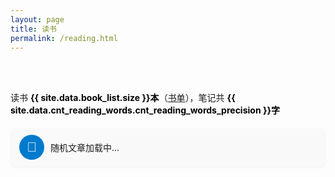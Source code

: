 ```yaml
---
layout: page
title: 读书
permalink: /reading.html
---
```


<div id="sidebar_type" class="reading"></div>
<br>
<object data="/trophy.svg" style="width: 100%;max-width: 550px;"></object>
<br>

<style>
.bold-black-text {
    font-weight: bold;
    color: #000;
}
</style>

读书 <span class="bold-black-text">{{ site.data.book_list.size }}本</span>（<a href="/BookList.html">书单</a>），笔记共 <span class="bold-black-text">{{ site.data.cnt_reading_words.cnt_reading_words_precision }}字</span>



<!-- ✅ 随机文章模块开始 -->
<style>
.random-container {
  display: flex;
  align-items: center;
  gap: 10px;
  background: #f9f9f9;
  padding: 10px 14px;
  border-radius: 8px;
  margin: 20px 0;
  box-shadow: 0 2px 4px rgba(0,0,0,0.05);
}

.random-btn {
  background-color: #007acc;
  color: white;
  border: none;
  border-radius: 50%;
  width: 40px;
  height: 40px;
  font-size: 1.5em;
  cursor: pointer;
  transition: transform 0.3s ease;
}

.random-btn:hover {
  background-color: #005fa3;
  transform: scale(1.1);
}

.random-btn.spin {
  animation: spin 0.6s linear;
}

@keyframes spin {
  0% { transform: rotate(0deg); }
  100% { transform: rotate(720deg); }
}

#randomResult a {
  color: #007acc;
  text-decoration: none;
  font-weight: 500;
}

#randomResult a:hover {
  text-decoration: underline;
}
</style>

<div class="random-container">
  <button class="random-btn" onclick="rollDiceAndRandom()">🎲</button>
  <div id="randomResult">随机文章加载中...</div>
</div>

<script>
function rollDiceAndRandom() {
  const btn = document.querySelector('.random-btn');
  btn.classList.add('spin');

  // 移除动画 class 以便下次点击可重新触发
  btn.addEventListener('animationend', () => {
    btn.classList.remove('spin');
  }, { once: true });

  // 触发 random
  window.dispatchEvent(new Event('sidebarDataLoaded'));
}

window.addEventListener('sidebarDataLoaded', function() {
  const type = window.guofei.sidebarType;
  const data = window.guofei.sidebarData;
  let posts = [];

  if (type === 'reading') {
    data.forEach(cat => {
      const [l1, l2List] = cat; // 解构一级类名和二级列表
      if (Array.isArray(l2List)) {
        posts = posts.concat(l2List);
      }
    });
  } else {
    data.forEach(cat => {
      const [tagName, postList] = cat; // 解构 tagName 和 posts 列表
      if (Array.isArray(postList)) {
        posts = posts.concat(postList);
      }
    });
  }

  if (posts.length === 0) {
    document.getElementById('randomResult').textContent = '未找到文章';
    return;
  }

  const post = posts[Math.floor(Math.random() * posts.length)];
  let title = '';
  let link = '';

  if (type === 'reading') {
    const [l3, cnt, h2List] = post; // 解构二级类名、计数、h2列表
    title = l3.replace('.md', '');
    link = '/reading/' + title + '.html';

    if (h2List && h2List.length > 0) {
      const randomH2 = h2List[Math.floor(Math.random() * h2List.length)];
      title += ' #' + randomH2;
      link += '#' + encodeURIComponent(randomH2);
    }
  } else {
    const [postTitle, url] = post; // 解构 title 和 url
    title = postTitle || '无标题';
    link = url || '#';
  }

  document.getElementById('randomResult').innerHTML = `<a href="${link}" target="_blank">${title}</a>`;
});
</script>


<!-- ✅ 随机文章模块结束 -->



<div id="all_books"></div>

<script>
window.addEventListener('sidebarDataLoaded', function() {
  const container = document.getElementById('all_books');
  const type = window.guofei.sidebarType;
  const data = window.guofei.sidebarData;
  container.innerHTML = '';

  data.forEach(item => {
      const [l1, l2List] = item; // 解构一级分类名和二级列表

      // 一级导航标题（板块）
      const h3 = document.createElement('h3');
      h3.textContent = l1;
      container.appendChild(h3);

      // 创建表格
      const table = document.createElement('table');
      table.innerHTML = `
        <thead>
          <tr>
            <th>板块</th>
            <th>条目</th>
          </tr>
        </thead>
      `;
      const tbody = document.createElement('tbody');

      // 遍历二级数据，每个子项对应一行
      l2List.forEach(subItem => {
        const [l3, cnt, h2List] = subItem; // 解构二级类名、字数、三级标题列表

        const tr = document.createElement('tr');

        // 第一列：文章链接及字数
        const td1 = document.createElement('td');
        const a1 = document.createElement('a');
        a1.href = `/reading/${l3}.html`;
        // 使用 innerHTML 来包含 sup 标签
        a1.innerHTML = `${l3}<sup class="wordcnt">${cnt}字</sup>`;
        td1.appendChild(a1);
        tr.appendChild(td1);

        // 第二列：h2标题列表，每个标题生成一个链接
        const td2 = document.createElement('td');
        // 将每个 h2 标题生成链接，使用 encodeURIComponent 编码参数
        const h2Links = (h2List || []).map(h2 => {
          return `<a href="/reading/${l3}.html#${encodeURIComponent(h2)}">${h2}</a>`;
        }).join('，');
        td2.innerHTML = h2Links;
        tr.appendChild(td2);

        tbody.appendChild(tr);
      });

      table.appendChild(tbody);
      container.appendChild(table);
    });
});


// fetch('/reading.json')
//   .then(response => response.json())
//   .then(data => {
//     const container = document.getElementById('all_books');

//     data.forEach(item => {
//       const [l1, l2List] = item; // 解构一级分类名和二级列表

//       // 一级导航标题（板块）
//       const h3 = document.createElement('h3');
//       h3.textContent = l1;
//       container.appendChild(h3);

//       // 创建表格
//       const table = document.createElement('table');
//       table.innerHTML = `
//         <thead>
//           <tr>
//             <th>板块</th>
//             <th>条目</th>
//           </tr>
//         </thead>
//       `;
//       const tbody = document.createElement('tbody');

//       // 遍历二级数据，每个子项对应一行
//       l2List.forEach(subItem => {
//         const [l3, cnt, h2List] = subItem; // 解构二级类名、字数、三级标题列表

//         const tr = document.createElement('tr');

//         // 第一列：文章链接及字数
//         const td1 = document.createElement('td');
//         const a1 = document.createElement('a');
//         a1.href = `/reading/${l3}.html`;
//         // 使用 innerHTML 来包含 sup 标签
//         a1.innerHTML = `${l3}<sup class="wordcnt">${cnt}字</sup>`;
//         td1.appendChild(a1);
//         tr.appendChild(td1);

//         // 第二列：h2标题列表，每个标题生成一个链接
//         const td2 = document.createElement('td');
//         // 将每个 h2 标题生成链接，使用 encodeURIComponent 编码参数
//         const h2Links = (h2List || []).map(h2 => {
//           // 可选：将下划线替换为空格显示
//           // const displayText = h2.replace('_', ' ');
//           // return `<a href="docs/${l1}/${l3}.md?id=${encodeURIComponent(h2)}">${displayText}</a>`;
//           return `<a href="/reading/${l3}.html#${encodeURIComponent(h2)}">${h2}</a>`;
//         }).join('，');
//         td2.innerHTML = h2Links;
//         tr.appendChild(td2);

//         tbody.appendChild(tr);
//       });

//       table.appendChild(tbody);
//       container.appendChild(table);
//     });
//   })
//   .catch(err => console.error('加载 JSON 失败：', err));
</script>

